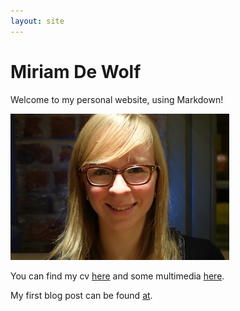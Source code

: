 ```yaml
---
layout: site
---
```

# Miriam De Wolf
Welcome to my personal website, using Markdown!

![This is me](images/kleine_miriam.jpg)

You can find my cv [here](cv) and some multimedia [here](multimedia).

My first blog post can be found [at](/_posts/2016-11-15-First-Post).
